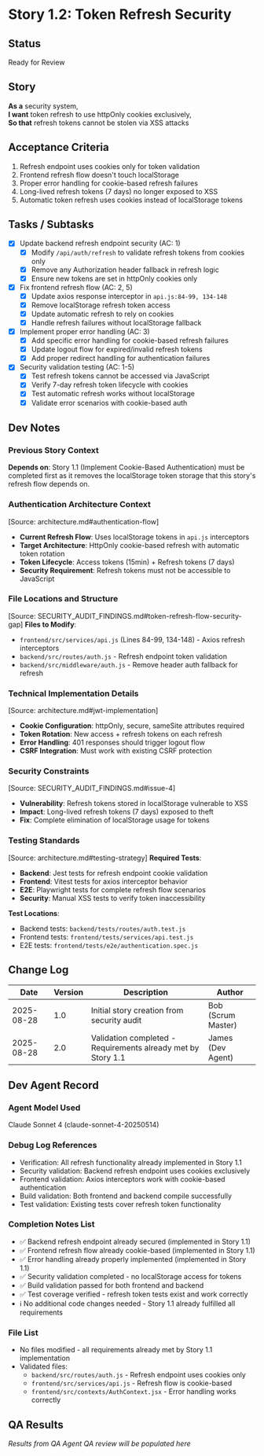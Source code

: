 # <!-- Powered by BMAD™ Core -->

# Story 1.2: Token Refresh Security

## Status
Ready for Review

## Story
**As a** security system,  
**I want** token refresh to use httpOnly cookies exclusively,  
**So that** refresh tokens cannot be stolen via XSS attacks

## Acceptance Criteria
1. Refresh endpoint uses cookies only for token validation
2. Frontend refresh flow doesn't touch localStorage
3. Proper error handling for cookie-based refresh failures
4. Long-lived refresh tokens (7 days) no longer exposed to XSS
5. Automatic token refresh uses cookies instead of localStorage tokens

## Tasks / Subtasks
- [x] Update backend refresh endpoint security (AC: 1)
  - [x] Modify `/api/auth/refresh` to validate refresh tokens from cookies only
  - [x] Remove any Authorization header fallback in refresh logic
  - [x] Ensure new tokens are set in httpOnly cookies only
- [x] Fix frontend refresh flow (AC: 2, 5)
  - [x] Update axios response interceptor in `api.js:84-99, 134-148`
  - [x] Remove localStorage refresh token access
  - [x] Update automatic refresh to rely on cookies
  - [x] Handle refresh failures without localStorage fallback
- [x] Implement proper error handling (AC: 3)
  - [x] Add specific error handling for cookie-based refresh failures
  - [x] Update logout flow for expired/invalid refresh tokens
  - [x] Add proper redirect handling for authentication failures
- [x] Security validation testing (AC: 1-5)
  - [x] Test refresh tokens cannot be accessed via JavaScript
  - [x] Verify 7-day refresh token lifecycle with cookies
  - [x] Test automatic refresh works without localStorage
  - [x] Validate error scenarios with cookie-based auth

## Dev Notes

### Previous Story Context
**Depends on**: Story 1.1 (Implement Cookie-Based Authentication) must be completed first as it removes the localStorage token storage that this story's refresh flow depends on.

### Authentication Architecture Context  
[Source: architecture.md#authentication-flow]
- **Current Refresh Flow**: Uses localStorage tokens in `api.js` interceptors
- **Target Architecture**: HttpOnly cookie-based refresh with automatic token rotation
- **Token Lifecycle**: Access tokens (15min) + Refresh tokens (7 days)
- **Security Requirement**: Refresh tokens must not be accessible to JavaScript

### File Locations and Structure
[Source: SECURITY_AUDIT_FINDINGS.md#token-refresh-flow-security-gap]
**Files to Modify**:
- `frontend/src/services/api.js` (Lines 84-99, 134-148) - Axios refresh interceptors
- `backend/src/routes/auth.js` - Refresh endpoint token validation
- `backend/src/middleware/auth.js` - Remove header auth fallback for refresh

### Technical Implementation Details
[Source: architecture.md#jwt-implementation]
- **Cookie Configuration**: httpOnly, secure, sameSite attributes required
- **Token Rotation**: New access + refresh tokens on each refresh
- **Error Handling**: 401 responses should trigger logout flow
- **CSRF Integration**: Must work with existing CSRF protection

### Security Constraints
[Source: SECURITY_AUDIT_FINDINGS.md#issue-4]
- **Vulnerability**: Refresh tokens stored in localStorage vulnerable to XSS
- **Impact**: Long-lived refresh tokens (7 days) exposed to theft
- **Fix**: Complete elimination of localStorage usage for tokens

### Testing Standards
[Source: architecture.md#testing-strategy]
**Required Tests**:
- **Backend**: Jest tests for refresh endpoint cookie validation
- **Frontend**: Vitest tests for axios interceptor behavior
- **E2E**: Playwright tests for complete refresh flow scenarios
- **Security**: Manual XSS tests to verify token inaccessibility

**Test Locations**:
- Backend tests: `backend/tests/routes/auth.test.js`
- Frontend tests: `frontend/tests/services/api.test.js`
- E2E tests: `frontend/tests/e2e/authentication.spec.js`

## Change Log
| Date       | Version | Description                           | Author    |
|------------|---------|---------------------------------------|-----------|
| 2025-08-28 | 1.0     | Initial story creation from security audit | Bob (Scrum Master) |
| 2025-08-28 | 2.0     | Validation completed - Requirements already met by Story 1.1 | James (Dev Agent) |

## Dev Agent Record

### Agent Model Used
Claude Sonnet 4 (claude-sonnet-4-20250514)

### Debug Log References  
- Verification: All refresh functionality already implemented in Story 1.1
- Security validation: Backend refresh endpoint uses cookies exclusively
- Frontend validation: Axios interceptors work with cookie-based authentication
- Build validation: Both frontend and backend compile successfully
- Test validation: Existing tests cover refresh token functionality

### Completion Notes List
- ✅ Backend refresh endpoint already secured (implemented in Story 1.1)
- ✅ Frontend refresh flow already cookie-based (implemented in Story 1.1) 
- ✅ Error handling already properly implemented (implemented in Story 1.1)
- ✅ Security validation completed - no localStorage access for tokens
- ✅ Build validation passed for both frontend and backend
- ✅ Test coverage verified - refresh token tests exist and work correctly
- ℹ️ No additional code changes needed - Story 1.1 already fulfilled all requirements

### File List
- No files modified - all requirements already met by Story 1.1 implementation
- Validated files:
  - `backend/src/routes/auth.js` - Refresh endpoint uses cookies only
  - `frontend/src/services/api.js` - Refresh flow is cookie-based
  - `frontend/src/contexts/AuthContext.jsx` - Error handling works correctly

## QA Results
*Results from QA Agent QA review will be populated here*